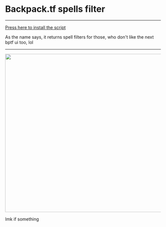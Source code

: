 <h1>Backpack.tf spells filter</h1>
<hr>
<a href = 'https://github.com/yaboieeek/old-backpack.tf-spells-filter/raw/refs/heads/main/bptf-spells-filter.user.js'>Press here to install the script</a>

<p>As the name says, it returns spell filters for those, who don't like the next bptf ui too, lol</p>
<hr>
<img src = "https://github.com/user-attachments/assets/bd025dcb-1950-49de-bfec-d9594f0adecc" width = 512>
<p>lmk if something</p>
